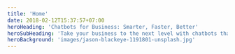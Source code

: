 ```yaml
---
title: 'Home'
date: 2018-02-12T15:37:57+07:00
heroHeading: 'Chatbots for Business: Smarter, Faster, Better'
heroSubHeading: 'Take your business to the next level with chatbots that are smarter, faster, and better than ever before.'
heroBackground: 'images/jason-blackeye-1191801-unsplash.jpg'
---
```

